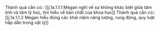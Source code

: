 Thành quả cần có:: [[j.1a.1.1.1 Megan nghĩ về sự không khác biệt giữa tâm linh và tâm lý học, tìm hiểu về bản chất của khoa học]]
Thành quả cần có:: [[j.1a.1.1.2 Megan hiểu đúng các khái niệm năng lượng, rung động, quy luật hấp dẫn trong vật lý]]
